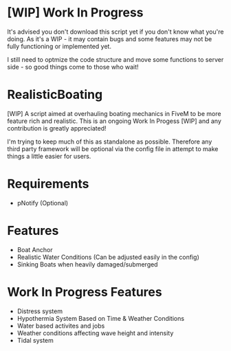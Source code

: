 # [WIP] Work In Progress

It's advised you don't download this script yet if you don't know  what you're doing. As it's a WIP - it may contain bugs and some features may not be fully functioning or implemented yet.

I still need to optmize the code structure and move some functions to server side - so good things come to those who wait!


# RealisticBoating
[WIP] A script aimed at overhauling boating mechanics in FiveM to be more feature rich and realistic. This is an ongoing Work In Progess [WIP] and any contribution is greatly appreciated!

I'm trying to keep much of this as standalone as possible. Therefore any third party framework will be optional via the config file in attempt to make things a little easier for users.

# Requirements
- pNotify (Optional)


# Features

- Boat Anchor
- Realistic Water Conditions (Can be adjusted easily in the config)
- Sinking Boats when heavily damaged/submerged

# Work In Progress Features

- Distress system
- Hypothermia System Based on Time & Weather Conditions
- Water based activites and jobs
- Weather conditions affecting wave height and intensity
- Tidal system
